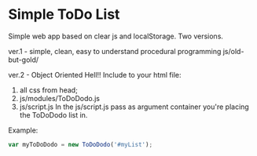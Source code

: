 # Simple ToDo List
Simple web app based on clear js and localStorage. Two versions.

ver.1 - simple, clean, easy to understand procedural programming
js/old-but-gold/

ver.2 - Object Oriented Hell!!
Include to your html file:
1. all css from head;
2. js/modules/ToDoDodo.js
3. js/script.js
In the js/script.js pass as argument container you're placing the ToDoDodo list in.

Example:

```javascript
var myToDoDodo = new ToDoDodo('#myList');
```
